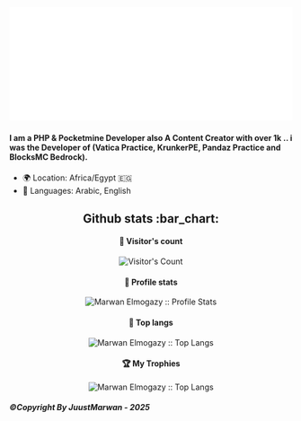 <img src="https://github.com/JuustMarwan/JuustMarwan/blob/main/animation.svg"/>

#### I am a PHP & Pocketmine Developer also A Content Creator with over 1k .. i was the Developer of (Vatica Practice, KrunkerPE, Pandaz Practice and BlocksMC Bedrock).

- 🌍 Location: Africa/Egypt :egypt:
- 💬 Languages: Arabic, English

<h2 align="center">Github stats :bar_chart:</h2>

<h4 align="center">👀 Visitor's count </h4>
<p align="center"><img src="https://profile-counter.glitch.me/{Zinkil-YT}/count.svg" alt="Visitor's Count" /></p>

<h4 align="center">💾 Profile stats </h4>
<p align="center"><img src="https://github-readme-stats.vercel.app/api?username=JuustMarwan&include_all_commits=true&count_private=true&theme=react&show_icons=true&hide_border=true&title_color=2c98ff&icon_color=2c98ff&bg_color=0d1117" alt="Marwan Elmogazy :: Profile Stats" /></p>

<h4 align="center">🚀 Top langs </h4>
<p align="center"><img src="https://github-readme-stats.vercel.app/api/top-langs/?username=JuustMarwan&layout=compact&theme=react&show_icons=true&hide_border=true&title_color=2c98ff&icon_color=2c98ff&bg_color=0d1117" alt="Marwan Elmogazy :: Top Langs" /></p>

<h4 align="center">🏆 My Trophies </h4>
<p align="center"><img src="https://github-profile-trophy.vercel.app/?username=JuustMarwan&theme=discord" alt="Marwan Elmogazy :: Top Langs" /></p>

<h6><b>©Copyright By JuustMarwan - 2025</b></h6>

<!--

Widget Colors is taken from MelidaZ | https://github.com/MelidaZ/MelidaZ

Discord idea is taken from 0x00032 | https://github.com/0x00032/0x00032
